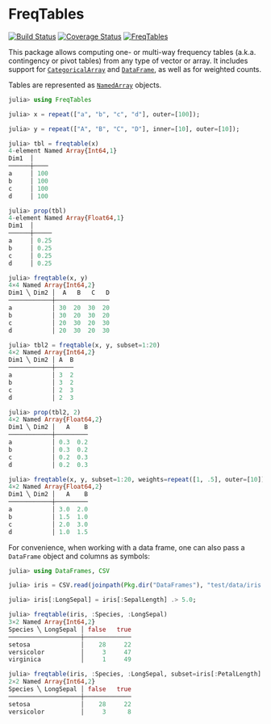 # FreqTables

[![Build Status](https://travis-ci.org/nalimilan/FreqTables.jl.svg?branch=master)](https://travis-ci.org/nalimilan/FreqTables.jl)
[![Coverage Status](https://coveralls.io/repos/nalimilan/FreqTables.jl/badge.svg?branch=master&service=github)](https://coveralls.io/github/nalimilan/FreqTables.jl?branch=master)
[![FreqTables](http://pkg.julialang.org/badges/FreqTables_0.6.svg)](http://pkg.julialang.org/?pkg=FreqTables&ver=0.6)

This package allows computing one- or multi-way frequency tables (a.k.a. contingency or pivot tables) from
any type of vector or array. It includes support for [`CategoricalArray`](https://github.com/JuliaData/CategoricalArrays.jl)
and [`DataFrame`](https://github.com/JuliaData/DataFrames.jl), as well as for weighted counts.

Tables are represented as [`NamedArray`](https://github.com/davidavdav/NamedArrays.jl/) objects.

```julia
julia> using FreqTables

julia> x = repeat(["a", "b", "c", "d"], outer=[100]);

julia> y = repeat(["A", "B", "C", "D"], inner=[10], outer=[10]);

julia> tbl = freqtable(x)
4-element Named Array{Int64,1}
Dim1  │
──────┼────
a     │ 100
b     │ 100
c     │ 100
d     │ 100

julia> prop(tbl)
4-element Named Array{Float64,1}
Dim1  │
──────┼─────
a     │ 0.25
b     │ 0.25
c     │ 0.25
d     │ 0.25

julia> freqtable(x, y)
4×4 Named Array{Int64,2}
Dim1 ╲ Dim2 │  A   B   C   D
────────────┼───────────────
a           │ 30  20  30  20
b           │ 30  20  30  20
c           │ 20  30  20  30
d           │ 20  30  20  30

julia> tbl2 = freqtable(x, y, subset=1:20)
4×2 Named Array{Int64,2}
Dim1 ╲ Dim2 │ A  B
────────────┼─────
a           │ 3  2
b           │ 3  2
c           │ 2  3
d           │ 2  3

julia> prop(tbl2, 2)
4×2 Named Array{Float64,2}
Dim1 ╲ Dim2 │   A    B
────────────┼─────────
a           │ 0.3  0.2
b           │ 0.3  0.2
c           │ 0.2  0.3
d           │ 0.2  0.3

julia> freqtable(x, y, subset=1:20, weights=repeat([1, .5], outer=[10]))
4×2 Named Array{Float64,2}
Dim1 ╲ Dim2 │   A    B
────────────┼─────────
a           │ 3.0  2.0
b           │ 1.5  1.0
c           │ 2.0  3.0
d           │ 1.0  1.5
```

For convenience, when working with a data frame, one can also pass a `DataFrame` object and columns as symbols:
```julia
julia> using DataFrames, CSV

julia> iris = CSV.read(joinpath(Pkg.dir("DataFrames"), "test/data/iris.csv"));

julia> iris[:LongSepal] = iris[:SepalLength] .> 5.0;

julia> freqtable(iris, :Species, :LongSepal)
3×2 Named Array{Int64,2}
Species ╲ LongSepal │ false   true
────────────────────┼─────────────
setosa              │    28     22
versicolor          │     3     47
virginica           │     1     49

julia> freqtable(iris, :Species, :LongSepal, subset=iris[:PetalLength] .< 4.0)
2×2 Named Array{Int64,2}
Species ╲ LongSepal │ false   true
────────────────────┼─────────────
setosa              │    28     22
versicolor          │     3      8
```
